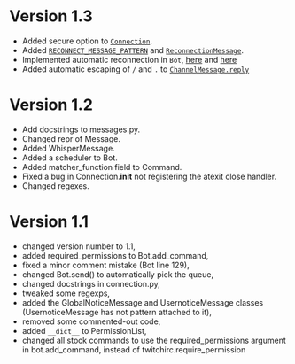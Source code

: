 # Version 1.3
 - Added secure option to [`Connection`](twitchirc/twitchirc/connection.py).
 - Added [`RECONNECT_MESSAGE_PATTERN`](twitchirc/twitchirc/patterns.py) and [`ReconnectionMessage`](twitchirc/twitchirc/messages.py#L371).
 - Implemented automatic reconnection in `Bot`, [here](twitchirc/twitchirc/bot.py#L299) and [here](twitchirc/twitchirc/bot.py#L321)
 - Added automatic escaping of `/` and `.` to [`ChannelMessage.reply`](twitchirc/twitchirc/messages.py#L185)
 
# Version 1.2
 - Add docstrings to messages.py.
 - Changed repr of Message.
 - Added WhisperMessage.
 - Added a scheduler to Bot.
 - Added matcher_function field to Command.
 - Fixed a bug in Connection.__init__ not registering the atexit close handler. 
 - Changed regexes.
# Version 1.1
 - changed version number to 1.1,
 - added required_permissions to Bot.add_command,
 - fixed a minor comment mistake (Bot line 129),
 - changed Bot.send() to automatically pick the queue,
 - changed docstrings in connection.py,
 - tweaked some regexps,
 - added the GlobalNoticeMessage and UsernoticeMessage classes (UsernoticeMessage has not pattern attached to it),
 - removed some commented-out code,
 - added `__dict__` to PermissionList,
 - changed all stock commands to use the required_permissions argument in bot.add_command, instead of twitchirc.require_permission
